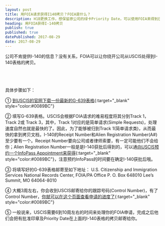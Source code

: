 ```yaml
---
layout: post
title: 用FOIA请求获得I140拷贝？FOIA是什么？
description: H1B更换工作，想保留原公司的绿卡Priority Date，可以使用FOIA来得到已批准的I-140拷贝。
heading: 用FOIA获得I-140拷贝
publish: true
published: true
datePublished: 2017-08-29
date: 2017-08-29
---
```

<span class="dropcap">公</span>司不肯提供I-140的信息？没有关系，FOIA可以让你绕开公司从USCIS处得到I-140表格的拷贝。

<p style="margin-bottom:70px"></p>
 
具体步骤如下：

① [到USCIS的官网下载一份最新的G-639表格](https://www.uscis.gov/sites/default/files/files/form/g-639.pdf){:target="_blank" style="color:#0089BC"}

② 填写G-639表格。USCIS会根据FOIA请求的难易程度将其分到Track 1，Track 2或 Track 3，其中，Track 1对应的是简单请求(Simple Requests)，处理速度自然也就是最快的了。因此，为了能够被归到Track 1(简单请求类)，从而最快的拿到拷贝文档，I-140的Receipt Number和Alien Registration Number(A#)至少要有一个。Receipt Number要向公司或者律师索要，有一定可能他们不会给你；Alien Registration Number一般是是I-140获批后得到的，可以通[向USCIS预约一个InfoPass Appointment来获得](https://my.uscis.gov/appointment){:target="_blank" style="color:#0089BC"}，注意预约InfoPass的时间要在确定I-140获批后哦。

③ 将填写好的G-639表格邮寄至如下地址：
U.S. Citizenship and Immigration Services
National Records Center, FOIA/PA Office
P. O. Box 648010
Lee’s Summit, MO 64064-8010

④ 大概3周左右，你会收到USCIS邮寄给你的跟踪号码(Control Number)，有了Control Number，[你就可以在这个页面查看申请的进度了](https://egov.uscis.gov/foiawebstatus/){:target="_blank" style="color:#0089BC"}

⑤ 一般说来，USCIS需要6到10周左右的时间来处理你的FOIA申请，完成之后他们会把有批准印章及Priority Date在上面的I-140表格的拷贝邮寄给你。

 <p style="margin-bottom:70px"></p>
